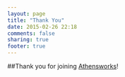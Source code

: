 ```yaml
---
layout: page
title: "Thank You"
date: 2015-02-26 22:18
comments: false
sharing: true
footer: true
---
```

##Thank you for joining [Athensworks](http://athensworks.com)!